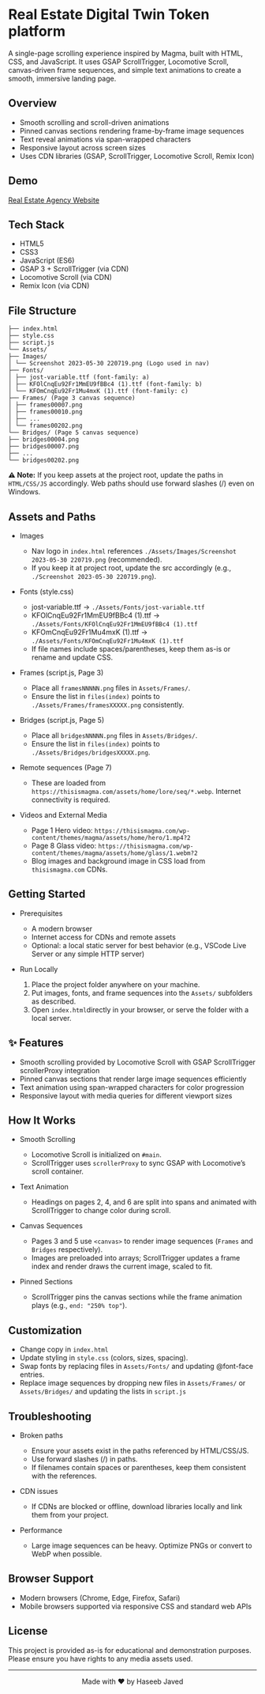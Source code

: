 # Real Estate Digital Twin Token platform


A single-page scrolling experience inspired by Magma, built with HTML, CSS, and JavaScript. It uses GSAP ScrollTrigger, Locomotive Scroll, canvas-driven frame sequences, and simple text animations to create a smooth, immersive landing page.

## Overview

- Smooth scrolling and scroll-driven animations
- Pinned canvas sections rendering frame-by-frame image sequences
- Text reveal animations via span-wrapped characters
- Responsive layout across screen sizes
- Uses CDN libraries (GSAP, ScrollTrigger, Locomotive Scroll, Remix Icon)

## Demo
[Real Estate Agency Website]( https://haseebjaved4212.github.io/Real-Estate-Agency-Website/)

## Tech Stack

- HTML5
- CSS3
- JavaScript (ES6)
- GSAP 3 + ScrollTrigger (via CDN)
- Locomotive Scroll (via CDN)
- Remix Icon (via CDN)

## File Structure

```text
├── index.html
├── style.css
├── script.js
└── Assets/
├── Images/
│ └── Screenshot 2023-05-30 220719.png (Logo used in nav)
├── Fonts/
│ ├── jost-variable.ttf (font-family: a)
│ ├── KFOlCnqEu92Fr1MmEU9fBBc4 (1).ttf (font-family: b)
│ └── KFOmCnqEu92Fr1Mu4mxK (1).ttf (font-family: c)
├── Frames/ (Page 3 canvas sequence)
│ ├── frames00007.png
│ ├── frames00010.png
│ ├── ...
│ └── frames00202.png
└── Bridges/ (Page 5 canvas sequence)
├── bridges00004.png
├── bridges00007.png
├── ...
└── bridges00202.png
```


**⚠️ Note:** If you keep assets at the project root, update the paths in `HTML/CSS/JS` accordingly. Web paths should use forward slashes (/) even on Windows.

## Assets and Paths

- Images
  - Nav logo in `index.html` references `./Assets/Images/Screenshot 2023-05-30 220719.png` (recommended).
  - If you keep it at project root, update the src accordingly (e.g., `./Screenshot 2023-05-30 220719.png`).

- Fonts (style.css)
  - jost-variable.ttf → `./Assets/Fonts/jost-variable.ttf`
  - KFOlCnqEu92Fr1MmEU9fBBc4 (1).ttf → `./Assets/Fonts/KFOlCnqEu92Fr1MmEU9fBBc4 (1).ttf`
  - KFOmCnqEu92Fr1Mu4mxK (1).ttf → `./Assets/Fonts/KFOmCnqEu92Fr1Mu4mxK (1).ttf`
  - If file names include spaces/parentheses, keep them as-is or rename and update CSS.

- Frames (script.js, Page 3)
  - Place all `framesNNNNN.png` files in `Assets/Frames/`.
  - Ensure the list in `files(index)` points to `./Assets/Frames/framesXXXXX.png` consistently.

- Bridges (script.js, Page 5)
  - Place all `bridgesNNNNN.png` files in `Assets/Bridges/`.
  - Ensure the list in `files(index)` points to `./Assets/Bridges/bridgesXXXXX.png`.

- Remote sequences (Page 7)
  - These are loaded from `https://thisismagma.com/assets/home/lore/seq/*.webp`. Internet connectivity is required.

- Videos and External Media
  - Page 1 Hero video: `https://thisismagma.com/wp-content/themes/magma/assets/home/hero/1.mp4?2`
  - Page 8 Glass video: `https://thisismagma.com/wp-content/themes/magma/assets/home/glass/1.webm?2`
  - Blog images and background image in CSS load from `thisismagma.com` CDNs.

## Getting Started

- Prerequisites
  - A modern browser
  - Internet access for CDNs and remote assets
  - Optional: a local static server for best behavior (e.g., VSCode Live Server or any simple HTTP server)

- Run Locally
  1. Place the project folder anywhere on your machine.
  2. Put images, fonts, and frame sequences into the `Assets/` subfolders as described.
  3. Open `index.html`directly in your browser, or serve the folder with a local server.

## ✨ Features

- Smooth scrolling provided by Locomotive Scroll with GSAP ScrollTrigger scrollerProxy integration
- Pinned canvas sections that render large image sequences efficiently
- Text animation using span-wrapped characters for color progression
- Responsive layout with media queries for different viewport sizes

## How It Works

- Smooth Scrolling
  - Locomotive Scroll is initialized on `#main`.
  - ScrollTrigger uses `scrollerProxy` to sync GSAP with Locomotive’s scroll container.

- Text Animation
  - Headings on pages 2, 4, and 6 are split into spans and animated with ScrollTrigger to change color during scroll.

- Canvas Sequences
  - Pages 3 and 5 use `<canvas>` to render image sequences (`Frames` and `Bridges` respectively).
  - Images are preloaded into arrays; ScrollTrigger updates a frame index and render draws the current image, scaled to fit.

- Pinned Sections
  - ScrollTrigger pins the canvas sections while the frame animation plays (e.g., `end: "250% top"`).

## Customization

- Change copy in `index.html`
- Update styling in `style.css` (colors, sizes, spacing).
- Swap fonts by replacing files in `Assets/Fonts/` and updating @font-face entries.
- Replace image sequences by dropping new files in `Assets/Frames/` or `Assets/Bridges/` and updating the lists in `script.js`
## Troubleshooting

- Broken paths
  - Ensure your assets exist in the paths referenced by HTML/CSS/JS.
  - Use forward slashes (/) in paths.
  - If filenames contain spaces or parentheses, keep them consistent with the references.

- CDN issues
  - If CDNs are blocked or offline, download libraries locally and link them from your project.

- Performance
  - Large image sequences can be heavy. Optimize PNGs or convert to WebP when possible.

## Browser Support

- Modern browsers (Chrome, Edge, Firefox, Safari)
- Mobile browsers supported via responsive CSS and standard web APIs

## License

This project is provided as-is for educational and demonstration purposes. Please ensure you have rights to any media assets used.

---
<div align="center"> 
Made with ❤️ by Haseeb Javed </div>

